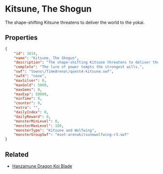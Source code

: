 # Kitsune, The Shogun

The shape-shifting Kitsune threatens to deliver the world to the yokai.

## Properties

```json
{
    "id": 1814,
    "name": "Kitsune, The Shogun",
    "description": "The shape-shifting Kitsune threatens to deliver the world to the yokai.",
    "complete": "The lure of power tempts the strongest wills.",
    "swf": "towns\/TimeArena\/quest4-kitsune.swf",
    "swfX": "none",
    "maxSilver": 0,
    "maxGold": 5000,
    "maxGems": 0,
    "maxExp": 50000,
    "minTime": 0,
    "counter": 0,
    "extra": "",
    "dailyIndex": 0,
    "dailyReward": 0,
    "monsterMinLevel": 0,
    "monsterMaxLevel": 100,
    "monsterType": "Kitsune and Wolfwing",
    "monsterGroupSwf": "mset-arenakitsunewolfwing-r3.swf"
}
```

## Related

- [Hanzamune Dragon Koi Blade](../items/20206-hanzamune-dragon-koi-blade.md)

